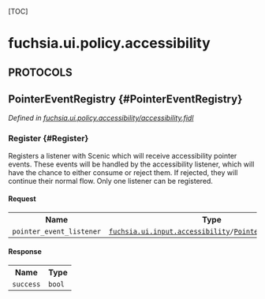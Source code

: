 [TOC]

# fuchsia.ui.policy.accessibility


## **PROTOCOLS**

## PointerEventRegistry {#PointerEventRegistry}
*Defined in [fuchsia.ui.policy.accessibility/accessibility.fidl](https://fuchsia.googlesource.com/fuchsia/+/master/sdk/fidl/fuchsia.ui.policy.accessibility/accessibility.fidl#10)*


### Register {#Register}

<p>Registers a listener with Scenic which will receive accessibility
pointer events. These events will be handled by the accessibility
listener, which will have the chance to either consume or reject them.
If rejected, they will continue their normal flow. Only one listener can
be registered.</p>

#### Request
<table>
    <tr><th>Name</th><th>Type</th></tr>
    <tr>
            <td><code>pointer_event_listener</code></td>
            <td>
                <code><a class='link' href='../fuchsia.ui.input.accessibility/'>fuchsia.ui.input.accessibility</a>/<a class='link' href='../fuchsia.ui.input.accessibility/#PointerEventListener'>PointerEventListener</a></code>
            </td>
        </tr></table>


#### Response
<table>
    <tr><th>Name</th><th>Type</th></tr>
    <tr>
            <td><code>success</code></td>
            <td>
                <code>bool</code>
            </td>
        </tr></table>















